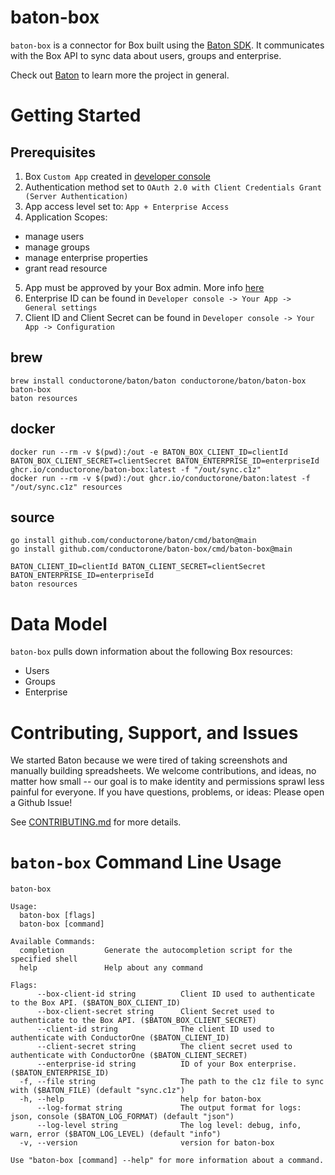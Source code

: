# baton-box
`baton-box` is a connector for Box built using the [Baton SDK](https://github.com/conductorone/baton-sdk). It communicates with the Box API to sync data about users, groups and enterprise.

Check out [Baton](https://github.com/conductorone/baton) to learn more the project in general.

# Getting Started

## Prerequisites

1. Box `Custom App` created in [developer console](https://app.box.com/developers/console)
2. Authentication method set to `OAuth 2.0 with Client Credentials Grant (Server Authentication)`
3. App access level set to: `App + Enterprise Access`
4. Application Scopes: 
  - manage users
  - manage groups
  - manage enterprise properties
  - grant read resource
5. App must be approved by your Box admin. More info [here](https://developer.box.com/guides/authorization/custom-app-approval/)
6. Enterprise ID can be found in `Developer console -> Your App -> General settings`
7. Client ID and Client Secret can be found in `Developer console -> Your App -> Configuration`

## brew

```
brew install conductorone/baton/baton conductorone/baton/baton-box
baton-box
baton resources
```

## docker

```
docker run --rm -v $(pwd):/out -e BATON_BOX_CLIENT_ID=clientId BATON_BOX_CLIENT_SECRET=clientSecret BATON_ENTERPRISE_ID=enterpriseId ghcr.io/conductorone/baton-box:latest -f "/out/sync.c1z"
docker run --rm -v $(pwd):/out ghcr.io/conductorone/baton:latest -f "/out/sync.c1z" resources
```

## source

```
go install github.com/conductorone/baton/cmd/baton@main
go install github.com/conductorone/baton-box/cmd/baton-box@main

BATON_CLIENT_ID=clientId BATON_CLIENT_SECRET=clientSecret BATON_ENTERPRISE_ID=enterpriseId 
baton resources
```

# Data Model

`baton-box` pulls down information about the following Box resources:
- Users
- Groups
- Enterprise

# Contributing, Support, and Issues

We started Baton because we were tired of taking screenshots and manually building spreadsheets. We welcome contributions, and ideas, no matter how small -- our goal is to make identity and permissions sprawl less painful for everyone. If you have questions, problems, or ideas: Please open a Github Issue!

See [CONTRIBUTING.md](https://github.com/ConductorOne/baton/blob/main/CONTRIBUTING.md) for more details.

# `baton-box` Command Line Usage

```
baton-box

Usage:
  baton-box [flags]
  baton-box [command]

Available Commands:
  completion         Generate the autocompletion script for the specified shell
  help               Help about any command

Flags:
      --box-client-id string          Client ID used to authenticate to the Box API. ($BATON_BOX_CLIENT_ID)
      --box-client-secret string      Client Secret used to authenticate to the Box API. ($BATON_BOX_CLIENT_SECRET)
      --client-id string              The client ID used to authenticate with ConductorOne ($BATON_CLIENT_ID)
      --client-secret string          The client secret used to authenticate with ConductorOne ($BATON_CLIENT_SECRET)
      --enterprise-id string          ID of your Box enterprise. ($BATON_ENTERPRISE_ID)
  -f, --file string                   The path to the c1z file to sync with ($BATON_FILE) (default "sync.c1z")
  -h, --help                          help for baton-box
      --log-format string             The output format for logs: json, console ($BATON_LOG_FORMAT) (default "json")
      --log-level string              The log level: debug, info, warn, error ($BATON_LOG_LEVEL) (default "info")
  -v, --version                       version for baton-box

Use "baton-box [command] --help" for more information about a command.

```
